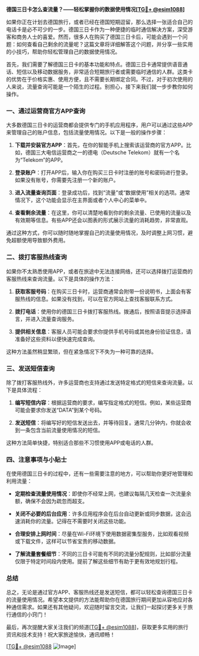 **德国三日卡怎么查流量？——轻松掌握你的数据使用情况[[TG💪+ @esim1088](https://t.me/s/esim1088)]**

如果你正在计划去德国旅行，或者已经在德国短期逗留，那么选择一张适合自己的电话卡是必不可少的一步。德国三日卡作为一种便捷的临时通信解决方案，深受游客和商务人士的喜爱。然而，很多人在购买了德国三日卡后，可能会遇到一个问题：如何查看自己剩余的流量呢？这篇文章将详细解答这个问题，并分享一些实用的小技巧，帮助你轻松管理自己的数据使用情况。

首先，我们需要了解德国三日卡的基本功能和特点。德国三日卡通常提供语音通话、短信以及移动数据服务，非常适合短期旅行者或需要临时通信的人群。这类卡的优势在于价格实惠、使用方便，且不需要长期绑定合同。不过，对于初次使用的人来说，流量查询可能是一个陌生的过程。别担心，接下来我们就一步步教你如何操作。

### 一、通过运营商官方APP查询

大多数德国三日卡的运营商都会提供专门的手机应用程序，用户可以通过这些APP来管理自己的账户信息，包括流量使用情况。以下是一般的操作步骤：

1. **下载并安装官方APP**：首先，在你的智能手机上搜索该运营商的官方APP。比如，德国三大电信运营商之一的德电（Deutsche Telekom）就有一个名为“Telekom”的APP。
   
2. **登录账户**：打开APP后，输入你在购买三日卡时注册的账号和密码进行登录。如果没有账号，你需要先注册一个新的账户。

3. **进入流量查询页面**：登录成功后，找到“流量”或“数据使用”相关的选项。通常情况下，这个功能会显示在主界面或者个人中心的菜单中。

4. **查看剩余流量**：在这里，你可以清楚地看到你的剩余流量、已使用的流量以及有效期等信息。有些APP还会以图表的形式展示流量的消耗趋势，非常直观。

通过这种方式，你可以随时随地掌握自己的流量使用情况，及时调整上网习惯，避免超额使用导致额外费用。

### 二、拨打客服热线查询

如果你不太熟悉使用APP，或者在旅途中无法连接网络，还可以选择拨打运营商的客服热线来查询流量。以下是具体的操作方法：

1. **获取客服号码**：在购买三日卡时，运营商通常会附带一份说明书，上面会有客服热线的信息。如果没有找到，可以在官方网站上查找客服联系方式。

2. **拨打电话**：使用你的德国三日卡拨打客服热线。拨通后，按照语音提示选择语言，并进入流量查询服务。

3. **提供相关信息**：客服人员可能会要求你提供手机号码或其他身份验证信息，请准备好这些资料以便快速完成查询。

这种方法虽然稍显繁琐，但在紧急情况下不失为一种可靠的选择。

### 三、发送短信查询

除了拨打客服热线外，许多运营商也支持通过发送特定格式的短信来查询流量。以下是具体流程：

1. **编写短信内容**：根据运营商的要求，编写指定格式的短信。例如，某些运营商可能会要求你发送“DATA”到某个号码。

2. **发送短信**：将编写好的短信发送出去，并等待回复。通常几分钟内，你就会收到一条包含当前流量使用情况的短信。

这种方法简单快捷，特别适合那些不习惯使用APP或电话的人群。

### 四、注意事项与小贴士

在使用德国三日卡的过程中，还有一些需要注意的地方，可以帮助你更好地管理和利用流量：

- **定期检查流量使用情况**：即使你不经常上网，也建议每隔几天检查一次流量余额，确保不会因为疏忽而超支。
  
- **关闭不必要的后台应用**：许多应用程序会在后台自动更新或同步数据，这会迅速消耗你的流量。记得在不需要时关闭这些功能。

- **合理安排上网时间**：尽量在Wi-Fi环境下使用数据密集型服务，比如观看视频或下载文件，这样可以节省宝贵的移动数据。

- **了解流量套餐细节**：不同的三日卡可能有不同的流量分配规则，比如部分流量仅限于特定时间段内使用。提前了解这些细节有助于更有效地规划行程。

### 总结

总之，无论是通过官方APP、客服热线还是发送短信，都可以轻松查询德国三日卡的流量使用情况。希望本文提供的方法能帮助你在德国旅行期间更加从容地应对各种通信需求。如果还有其他疑问，欢迎随时留言交流，让我们一起探讨更多关于旅行通信的小窍门！

最后，再次提醒大家关注我们的频道[[TG💪+ @esim1088](https://t.me/s/esim1088)]，获取更多实用的旅行资讯和技术支持！祝大家旅途愉快，通讯顺畅！

[[TG💪+ @esim1088](https://t.me/s/esim1088) ![Image](https://i.postimg.cc/4NQfJmqS/Snipaste-2025-05-13-00-14-12.png)]